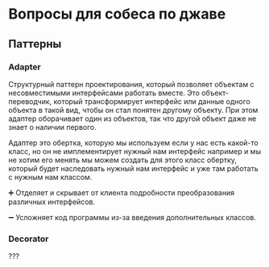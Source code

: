 # Вопросы для собеса по джаве
## Паттерны
### Adapter
Структурный паттерн проектирования, который позволяет объектам с несовместимыми интерфейсами работать вместе.
Это объект-переводчик, который трансформирует интерфейс или данные одного объекта в такой вид, чтобы он стал понятен другому объекту.
При этом адаптер оборачивает один из объектов, так что другой объект даже не знает о наличии первого.

Адаптер это обертка, которую мы используем если у нас есть какой-то класс, но он не имплементирует нужный нам интерфейс например и мы не хотим его менять мы можем создать для этого класс обертку, который будет наследовать нужный нам интерфейс и уже там работать с нужным нам классом.

➕ Отделяет и скрывает от клиента подробности преобразования различных интерфейсов.

➖ Усложняет код программы из-за введения дополнительных классов.

### Decorator
???
